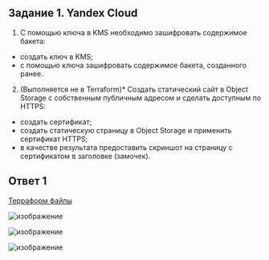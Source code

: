 ## Задание 1. Yandex Cloud   

1. С помощью ключа в KMS необходимо зашифровать содержимое бакета:

 - создать ключ в KMS;
 - с помощью ключа зашифровать содержимое бакета, созданного ранее.
2. (Выполняется не в Terraform)* Создать статический сайт в Object Storage c собственным публичным адресом и сделать доступным по HTTPS:

 - создать сертификат;
 - создать статическую страницу в Object Storage и применить сертификат HTTPS;
 - в качестве результата предоставить скриншот на страницу с сертификатом в заголовке (замочек).


## Ответ 1

[Терраформ файлы](https://github.com/Vadim-Nazarov/netologi/tree/main/clopro-3/terraform%20files)


![изображение](https://github.com/user-attachments/assets/845c43ac-7fa5-404d-a17e-12e6dafb5185)

![изображение](https://github.com/user-attachments/assets/0b3550a4-0730-45a4-b350-bd3b81cc7c3d)

![изображение](https://github.com/user-attachments/assets/87b5008f-c3ec-4444-bbb4-072ed5b062fd)




